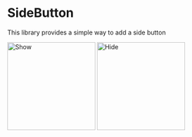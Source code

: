 # SideButton
This library provides a simple way to add a side button

<img src="show.jpg" alt="Show" style="width: 200px;"/>
<img src="hide.jpg" alt="Hide" style="width: 200px;"/>
